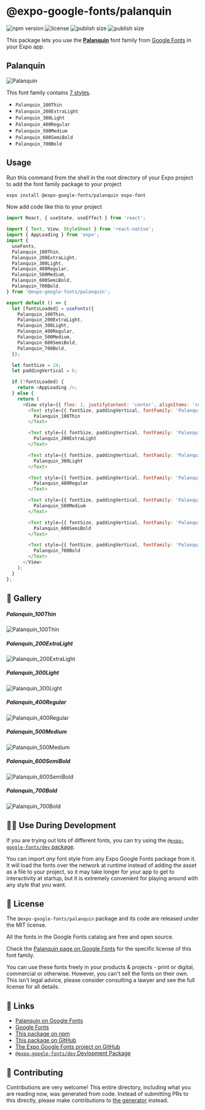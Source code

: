 # @expo-google-fonts/palanquin

![npm version](https://flat.badgen.net/npm/v/@expo-google-fonts/palanquin)
![license](https://flat.badgen.net/github/license/expo/google-fonts)
![publish size](https://flat.badgen.net/packagephobia/install/@expo-google-fonts/palanquin)
![publish size](https://flat.badgen.net/packagephobia/publish/@expo-google-fonts/palanquin)

This package lets you use the [**Palanquin**](https://fonts.google.com/specimen/Palanquin) font family from [Google Fonts](https://fonts.google.com/) in your Expo app.

## Palanquin

![Palanquin](./font-family.png)

This font family contains [7 styles](#-gallery).

- `Palanquin_100Thin`
- `Palanquin_200ExtraLight`
- `Palanquin_300Light`
- `Palanquin_400Regular`
- `Palanquin_500Medium`
- `Palanquin_600SemiBold`
- `Palanquin_700Bold`

## Usage

Run this command from the shell in the root directory of your Expo project to add the font family package to your project
```sh
expo install @expo-google-fonts/palanquin expo-font
```

Now add code like this to your project
```js
import React, { useState, useEffect } from 'react';

import { Text, View, StyleSheet } from 'react-native';
import { AppLoading } from 'expo';
import {
  useFonts,
  Palanquin_100Thin,
  Palanquin_200ExtraLight,
  Palanquin_300Light,
  Palanquin_400Regular,
  Palanquin_500Medium,
  Palanquin_600SemiBold,
  Palanquin_700Bold,
} from '@expo-google-fonts/palanquin';

export default () => {
  let [fontsLoaded] = useFonts({
    Palanquin_100Thin,
    Palanquin_200ExtraLight,
    Palanquin_300Light,
    Palanquin_400Regular,
    Palanquin_500Medium,
    Palanquin_600SemiBold,
    Palanquin_700Bold,
  });

  let fontSize = 24;
  let paddingVertical = 6;

  if (!fontsLoaded) {
    return <AppLoading />;
  } else {
    return (
      <View style={{ flex: 1, justifyContent: 'center', alignItems: 'center' }}>
        <Text style={{ fontSize, paddingVertical, fontFamily: 'Palanquin_100Thin' }}>
          Palanquin_100Thin
        </Text>

        <Text style={{ fontSize, paddingVertical, fontFamily: 'Palanquin_200ExtraLight' }}>
          Palanquin_200ExtraLight
        </Text>

        <Text style={{ fontSize, paddingVertical, fontFamily: 'Palanquin_300Light' }}>
          Palanquin_300Light
        </Text>

        <Text style={{ fontSize, paddingVertical, fontFamily: 'Palanquin_400Regular' }}>
          Palanquin_400Regular
        </Text>

        <Text style={{ fontSize, paddingVertical, fontFamily: 'Palanquin_500Medium' }}>
          Palanquin_500Medium
        </Text>

        <Text style={{ fontSize, paddingVertical, fontFamily: 'Palanquin_600SemiBold' }}>
          Palanquin_600SemiBold
        </Text>

        <Text style={{ fontSize, paddingVertical, fontFamily: 'Palanquin_700Bold' }}>
          Palanquin_700Bold
        </Text>
      </View>
    );
  }
};

```

## 🔡 Gallery

##### Palanquin_100Thin
![Palanquin_100Thin](./Palanquin_100Thin.ttf.png)

##### Palanquin_200ExtraLight
![Palanquin_200ExtraLight](./Palanquin_200ExtraLight.ttf.png)

##### Palanquin_300Light
![Palanquin_300Light](./Palanquin_300Light.ttf.png)

##### Palanquin_400Regular
![Palanquin_400Regular](./Palanquin_400Regular.ttf.png)

##### Palanquin_500Medium
![Palanquin_500Medium](./Palanquin_500Medium.ttf.png)

##### Palanquin_600SemiBold
![Palanquin_600SemiBold](./Palanquin_600SemiBold.ttf.png)

##### Palanquin_700Bold
![Palanquin_700Bold](./Palanquin_700Bold.ttf.png)


## 👩‍💻 Use During Development

If you are trying out lots of different fonts, you can try using the [`@expo-google-fonts/dev` package](https://github.com/expo/google-fonts/tree/master/font-packages/dev#readme).

You can import *any* font style from any Expo Google Fonts package from it. It will load the fonts
over the network at runtime instead of adding the asset as a file to your project, so it may take longer
for your app to get to interactivity at startup, but it is extremely convenient
for playing around with any style that you want.

## 📖 License

The `@expo-google-fonts/palanquin` package and its code are released under the MIT license.

All the fonts in the Google Fonts catalog are free and open source.

Check the [Palanquin page on Google Fonts](https://fonts.google.com/specimen/Palanquin) for the specific license of this font family.

You can use these fonts freely in your products & projects - print or digital, commercial or otherwise. However, you can't sell the fonts on their own. This isn't legal advice, please consider consulting a lawyer and see the full license for all details.

## 🔗 Links

- [Palanquin on Google Fonts](https://fonts.google.com/specimen/Palanquin)
- [Google Fonts](https://fonts.google.com/)
- [This package on npm](https://www.npmjs.com/package/@expo-google-fonts/palanquin)
- [This package on GitHub](https://github.com/expo/google-fonts/tree/master/font-packages/palanquin)
- [The Expo Google Fonts project on GitHub](https://github.com/expo/google-fonts)
- [`@expo-google-fonts/dev` Devlopment Package](https://github.com/expo/google-fonts/tree/master/font-packages/dev)

## 🤝 Contributing

Contributions are very welcome! This entire directory, including what you are reading now, was generated from code. Instead of submitting PRs to this directly, please make contributions to [the generator](https://github.com/expo/google-fonts/tree/master/packages/generator) instead.
